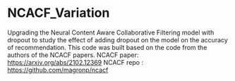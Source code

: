 # NCACF_Variation
Upgrading the Neural Content Aware Collaborative Filtering model with dropout to study the effect of adding dropout on the model on the accuracy of recommendation. 
This code was built based on the code from the authors of the NCACF papers.
NCACF paper: https://arxiv.org/abs/2102.12369
NCACF repo : https://github.com/magronp/ncacf
